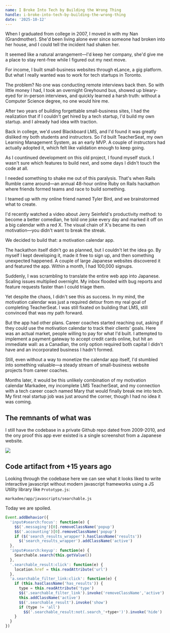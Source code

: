 ```yaml
---
name: I Broke Into Tech by Building the Wrong Thing
handle: i-broke-into-tech-by-building-the-wrong-thing
date: '2025-10-12'
---
```


When I graduated from college in 2007, I moved in with my Nan (Grandmother). She'd been living alone ever since someone had broken into her house, and I could tell the incident had shaken her. 

It seemed like a natural arrangement—I'd keep her company, she'd give me a place to stay rent-free while I figured out my next move.

For income, I built small-business websites through eLance, a gig platform. But what I really wanted was to work for tech startups in Toronto. 

The problem? No one was conducting remote interviews back then. So with little money I had, I took an overnight Greyhound bus, showed up bleary-eyed for in-person interviews, and quickly learned a harsh truth: without a Computer Science degree, no one would hire me.

After two years of building forgettable small-business sites, I had the realization that if I couldn't get hired by a tech startup, I'd build my own startup. and I already had idea with traction.

Back in college, we'd used Blackboard LMS, and I'd found it was greatly disliked my both students and instructors. So I'd built TeacherSeat, my own Learning Management System, as an early MVP. A couple of instructors had actually adopted it, which felt like validation enough to keep going.

As I countinued development on this old project, I found myself stuck. I wasn't sure which features to build next, and some days I didn't touch the code at all. 

I needed something to shake me out of this paralysis. That's when Rails Rumble came around—an annual 48-hour online Ruby on Rails hackathon where friends formed teams and race to build something.

I teamed up with my online friend named Tyler Bird, and we brainstormed what to create. 

I'd recently watched a video about Jerry Seinfeld's productivity method: to become a better comedian, he told one joke every day and marked it off on a big calendar with a red X. The visual chain of X's became its own motivation—you didn't want to break the streak.

We decided to build that: a motivation calendar app.

The hackathon itself didn't go as planned, but I couldn't let the idea go. By myself I kept developing it, made it free to sign up, and then something unexpected happened. A couple of large Japanese websites discovered it and featured the app. Within a month, I had 100,000 signups.

Suddenly, I was scrambling to translate the entire web app into Japanese. Scaling issues multiplied overnight. My inbox flooded with bug reports and feature requests faster than I could triage them.

Yet despite the chaos, I didn't see this as success. In my mind, the motivation calendar was just a required detour from my real goal of completing TeacherSeat. I was still fixated on building that LMS, still convinced that was my path forward.

But the app had other plans. Career coaches started reaching out, asking if they could use the motivation calendar to track their clients' goals. Here was an actual market, people willing to pay for what I'd built. I attempted to implement a payment gateway to accept credit cards online, but hit an immediate wall: as a Canadian, the only option required both capital I didn't have and an incorporated business I hadn't formed. 

Still, even without a way to monetize the calendar app itself, I'd stumbled into something valuable—a steady stream of small-business website projects from career coaches.

Months later, it would be this unlikely combination of my motivation calendar Markadee, my incomplete LMS TeacherSeat, and my connection with a tech career coach named Mary that would finally break me into tech. My first real startup job was just around the corner, though I had no idea it was coming.

## The remnants of what was

I still have the codebase in a private Github repo dated from 2009-2010,
and the ony proof this app ever existed is a single screenshot from a Japanese website.

![](/assets/markadee-jp-website.png)

## Code artifact from +15 years ago

Looking through the codebase here we can see what it looks liked to write interactive javascript without modern javascript frameworks using a JS Utility library like `Prototype.js`:

`markadee/app/javascripts/searchable.js`

Today we are spoiled.

```js
Event.addBehavior({
  'input#search:focus': function(e) {
    $$('.messaging')[0].removeClassName('popup')
    $$('.accounting')[0].removeClassName('popup')
    if ($('search_results_wrapper').hasClassName('results'))
      $('search_results_wrapper').addClassName('active')
  },
  'input#search:keyup': function(e) {
    Searchable.search(this.getValue())
  },
  '.searchable_result:click': function(e) {
    location.href = this.readAttribute('url')
  },
  'a.searchable_filter_link:click': function(e) {
    if (this.hasClassName('has_results')) {
      type = this.readAttribute('type')
      $$('.searchable_filter_link').invoke('removeClassName','active')
      this.addClassName('active')
      $$('.searchable_result').invoke('show')
      if (type != 'all')
        $$('.searchable_result:not(.search_'+type+')').invoke('hide')
    }
  }
})
```